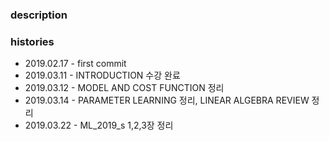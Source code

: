 ### description

### histories
- 2019.02.17 - first commit
- 2019.03.11 - INTRODUCTION 수강 완료
- 2019.03.12 - MODEL AND COST FUNCTION 정리
- 2019.03.14 - PARAMETER LEARNING 정리, LINEAR ALGEBRA REVIEW 정리
- 2019.03.22 - ML_2019_s 1,2,3장 정리
